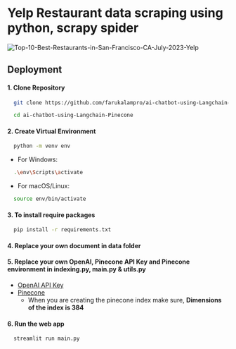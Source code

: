 # Yelp Restaurant data scraping using python, scrapy spider
![Top-10-Best-Restaurants-in-San-Francisco-CA-July-2023-Yelp](https://github.com/farukalampro/yelp-webscraper-using-scrapy-python-spider/assets/92469073/e3b0e25f-d55b-44b5-b496-828832240397)


## Deployment

#### 1. Clone Repository 

```bash
  git clone https://github.com/farukalampro/ai-chatbot-using-Langchain-Pinecone.git
```
```bash
  cd ai-chatbot-using-Langchain-Pinecone
```
#### 2. Create Virtual Environment
```bash
  python -m venv env
```
 - For Windows:
```bash
  .\env\Scripts\activate
```
 - For macOS/Linux:
```bash
  source env/bin/activate
```

#### 3. To install require packages 

```bash
  pip install -r requirements.txt
```
#### 4. Replace your own document in **data** folder

#### 5. Replace your own OpenAI, Pinecone API Key and Pinecone environment in indexing.py, main.py & utils.py
 - [OpenAI API Key](https://platform.openai.com)
 - [Pinecone](app.pinecone.io)
   - When you are creating the pinecone index make sure, **Dimensions of the index is 384**
 
#### 6. Run the web app
```bash
  streamlit run main.py
```
